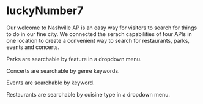 # luckyNumber7

Our welcome to Nashville AP is an easy way for visitors to search for things to do in our fine city.
We connected the serach capabilities of four APIs in one location to create a convenient way to search for restaurants, parks, events and concerts. 

Parks are searchable by feature in a dropdown menu.

Concerts are searchable by genre keywords.

Events are searchable by keyword.

Restaurants are searchable by cuisine type in a dropdown menu. 
